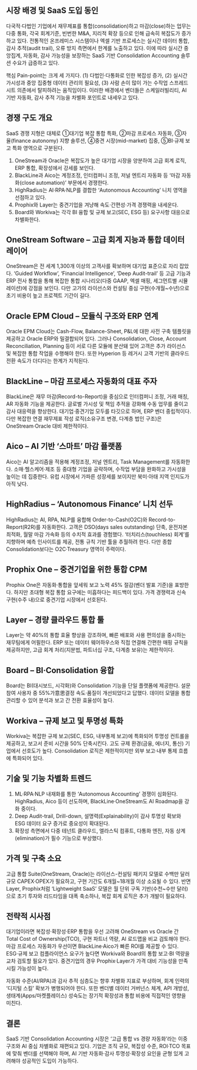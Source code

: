 ## 시장 배경 및 SaaS 도입 동인
다국적·다법인 기업에서 재무제표를 통합(consolidation)하고 마감(close)하는 업무는 다중 통화, 각국 회계기준, 빈번한 M&A, 지리적 확장 등으로 인해 급속히 복잡도가 증가하고 있다. 전통적인 온프레미스 시스템이나 엑셀 기반 프로세스는 실시간 데이터 통합, 감사 추적(audit trail), 오류 방지 측면에서 한계를 노출하고 있다. 이에 따라 실시간 중앙집계, 자동화, 감사 가능성을 보장하는 SaaS 기반 Consolidation Accounting 솔루션 수요가 급증하고 있다.

핵심 Pain-point는 크게 세 가지다. (1) 다법인·다통화로 인한 복잡성 증가, (2) 실시간 가시성과 중앙 집중형 데이터 관리의 필요성, (3) 사람 손이 많이 가는 수작업 스프레드시트 의존에서 탈피하려는 움직임이다. 이러한 배경에서 벤더들은 스케일러빌리티, AI 기반 자동화, 감사 추적 기능을 차별화 포인트로 내세우고 있다.

## 경쟁 구도 개요
SaaS 경쟁 지형은 대체로 ①대기업 복잡 통합 특화, ②마감 프로세스 자동화, ③자율(finance autonomy) 지향 솔루션, ④중견 시장(mid-market) 집중, ⑤BI·규제 보고 특화 영역으로 구분된다. 

1) OneStream과 Oracle은 복잡도가 높은 대기업 시장을 양분하여 고급 회계 로직, ERP 통합, 확장성에서 강세를 보인다. 
2) BlackLine과 Aico는 계정조정, 인터컴퍼니 조정, 저널 엔트리 자동화 등 ‘마감 자동화(close automation)’ 부문에서 경쟁한다. 
3) HighRadius는 AI·RPA·NLP를 결합한 ‘Autonomous Accounting’ 니치 영역을 선점하고 있다. 
4) Prophix와 Layer는 중견기업을 겨냥해 속도·간편성·가격 경쟁력을 내세운다. 
5) Board와 Workiva는 각각 BI 융합 및 규제 보고(SEC, ESG 등) 요구사항 대응으로 차별화한다.

## OneStream Software – 고급 회계 지능과 통합 데이터 레이어
OneStream은 전 세계 1,300개 이상의 고객사를 확보하며 대기업 표준으로 자리 잡았다. ‘Guided Workflow’, ‘Financial Intelligence’, ‘Deep Audit-trail’ 등 고급 기능과 ERP 전사 통합을 통해 복잡한 통합 시나리오(다중 GAAP, 엑셀 매핑, 세그먼트별 시뮬레이션)에 강점을 보인다. 다만 고가의 라이선스와 컨설팅 중심 구현(수개월~수년)으로 초기 비용이 높고 프로젝트 기간이 길다.

## Oracle EPM Cloud – 모듈식 구조와 ERP 연계
Oracle EPM Cloud는 Cash-Flow, Balance-Sheet, P&L에 대한 사전 구축 템플릿을 제공하고 Oracle ERP와 밀결합되어 있다. 그러나 Consolidation, Close, Account Reconciliation, Planning 등이 서로 다른 모듈에 분산돼 있어 고객은 추가 라이선스 및 복잡한 통합 작업을 수행해야 한다. 또한 Hyperion 등 레거시 고객 기반의 클라우드 전환 속도가 더디다는 한계가 지적된다.

## BlackLine – 마감 프로세스 자동화의 대표 주자
BlackLine은 재무 마감(Record-to-Report)을 중심으로 인터컴퍼니 조정, 거래 매칭, AR 자동화 기능을 제공한다. 글로벌 가시성 및 책임 추적을 강화해 수동 업무를 줄이고 감사 대응력을 향상한다. 대기업·중견기업 모두를 타깃으로 하며, ERP 벤더 중립적이다. 다만 복잡한 연결 재무제표 작성 로직(소유구조 변경, 다계층 법인 구조)은 OneStream·Oracle 대비 제한적이다.

## Aico – AI 기반 ‘스마트’ 마감 플랫폼
Aico는 AI 알고리즘을 적용해 계정조정, 저널 엔트리, Task Management를 자동화한다. 소매·헬스케어·제조 등 중대형 기업을 공략하며, 수작업 부담을 완화하고 가시성을 높이는 데 집중한다. 유럽 시장에서 가파른 성장세를 보이지만 북미·아태 지역 인지도가 아직 낮다.

## HighRadius – ‘Autonomous Finance’ 니치 선두
HighRadius는 AI, RPA, NLP를 융합해 Order-to-Cash(O2C)와 Record-to-Report(R2R)를 자동화한다. 고객은 DSO(days sales outstanding) 단축, 운전자본 최적화, 월말 마감 가속화 등의 수치적 효과를 경험했다. ‘터치리스(touchless) 회계’를 지향하며 예측 인사이트를 제공, 전통 규칙 기반 툴을 추월하려 한다. 다만 종합 Consolidation보다는 O2C·Treasury 영역이 주력이다.

## Prophix One – 중견기업을 위한 통합 CPM
Prophix One은 자동화·통합을 앞세워 보고 노력 45% 절감(벤더 발표 기준)을 표방한다. 하지만 초대형 복잡 통합 요구에는 미흡하다는 피드백이 있다. 가격 경쟁력과 신속 구현(수주 내)으로 중견기업 시장에서 선호된다.

## Layer – 경량 클라우드 통합 툴
Layer는 약 40%의 통합 효율 향상을 강조하며, 빠른 배포와 사용 편의성을 중시하는 재무팀에게 어필한다. ERP 또는 데이터 웨어하우스와 직접 연결해 간편한 매핑 규칙을 제공하지만, 고급 회계 처리(지분법, 파트너십 구조, 다계층 보유)는 제한적이다.

## Board – BI·Consolidation 융합
Board는 BI(대시보드, 시각화)와 Consolidation 기능을 단일 플랫폼에 제공한다. 설문 참여 사용자 중 55%가意思결정 속도·품질이 개선되었다고 답했다. 데이터 모델을 통합 관리할 수 있어 분석과 보고 간 전환 효율성이 높다.

## Workiva – 규제 보고 및 투명성 특화
Workiva는 복잡한 규제 보고(SEC, ESG, 내부통제 보고)에 특화되어 투명성 컨트롤을 제공하고, 보고서 준비 시간을 50% 단축시킨다. 고도 규제 환경(금융, 에너지, 통신) 기업에서 선호도가 높다. Consolidation 로직은 제한적이지만 외부 보고·내부 통제 흐름에 특화되어 있다.

## 기술 및 기능 차별화 트렌드
1) ML·RPA·NLP 내재화를 통한 ‘Autonomous Accounting’ 경쟁이 심화된다. HighRadius, Aico 등이 선도하며, BlackLine·OneStream도 AI Roadmap을 강화 중이다. 
2) Deep Audit-trail, Drill-down, 설명력(Explainability)이 감사 투명성 확보와 ESG 데이터 요구 증가로 중요성이 확대된다. 
3) 확장성 측면에서 다중 테넌트 클라우드, 엘라스틱 컴퓨트, 다통화 엔진, 자동 상계(elimination)가 필수 기능으로 부상했다.

## 가격 및 구축 소요
고급 통합 Suite(OneStream, Oracle)는 라이선스-컨설팅 패키지 모델로 수백만 달러 규모 CAPEX·OPEX가 필요하고, 구현 기간도 6개월~18개월 이상 소요될 수 있다. 반면 Layer, Prophix처럼 ‘Lightweight SaaS’ 모델은 월 단위 구독 기반(수천~수만 달러)으로 초기 투자와 리드타임을 대폭 축소하나, 복잡 회계 로직은 추가 개발이 필요하다.

## 전략적 시사점
대기업이라면 복잡성·확장성·ERP 통합을 우선 고려해 OneStream vs Oracle 간 Total Cost of Ownership(TCO), 구현 파트너 역량, AI 로드맵을 비교 검토해야 한다. 마감 프로세스 자동화가 우선이면 BlackLine·Aico가 빠른 ROI를 제공할 수 있다. ESG·규제 보고 컴플라이언스 요구가 높다면 Workiva와 Board의 통합 보고·BI 역량을 교차 검토할 필요가 있다. 중견기업의 경우 Prophix·Layer가 가격 대비 기능성을 만족시킬 가능성이 높다.

자동화 수준(AI/RPA)과 감사 추적 심층도는 향후 차별화 지표로 부상하며, 회계 인력의 ‘디지털 스킬’ 확보가 병행되어야 한다. 또한 벤더별 데이터 거버넌스 체계, API 개방성, 생태계(Apps/마켓플레이스) 성숙도는 장기적 확장성과 통합 비용에 직접적인 영향을 미친다.

## 결론
SaaS 기반 Consolidation Accounting 시장은 ‘고급 통합 vs 경량 자동화’라는 이중 구조와 AI 중심 차별화로 재편되고 있다. 기업은 조직 규모, 복잡성 수준, ROI·TCO 목표에 맞춰 벤더를 선택해야 하며, AI 기반 자동화·감사 투명성·확장성 요인을 균형 있게 고려해야 성공적인 도입이 가능하다.